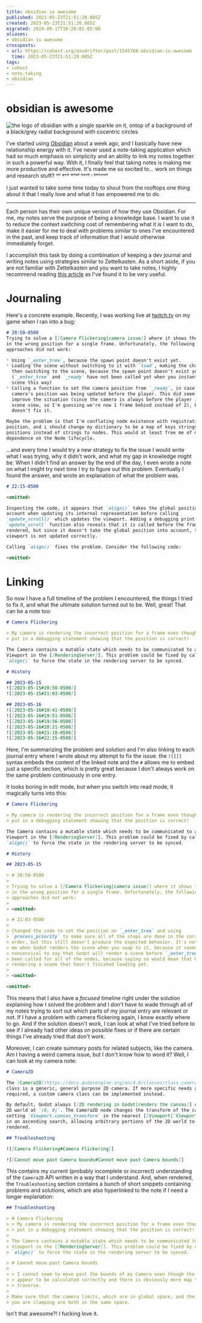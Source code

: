 ```yaml
---
title: obsidian is awesome
published: 2023-05-23T21:51:20.085Z
created: 2023-05-23T21:51:20.085Z
migrated: 2024-09-17T16:28:01-05:00
aliases:
- obsidian is awesome
crossposts:
- url: https://cohost.org/exodrifter/post/1545768-obsidian-is-awesome
  time: 2023-05-23T21:51:20.085Z
tags:
- cohost
- note-taking
- obsidian
---
```


# obsidian is awesome

![the logo of obsidian with a single sparkle on it, ontop of a background of a black/grey radial background with cocentric circles](20230523215120-obsidian.png)

I've started using [Obsidian](https://obsidian.md/) about a week ago, and I basically have new relationship energy with it. I've never used a note-taking application which had so much emphasis on simplicity and an ability to link my notes together in such a powerful way. With it, I finally feel that taking notes is making me more productive and effective. It's made me so excited to... work on things and research stuff? _ᵒʰ ᵍᵒᵈ ʷʰᵃᵗ ʰᵃᵛᵉ ᶦ ᵇᵉᶜᵒᵐᵉ_

I just wanted to take some time today to shout from the rooftops one thing about it that I really love and what it has empowered me to do.

---

Each person has their own unique version of how they use Obsidian. For me, my notes serve the purpose of being a knowledge base. I want to use it to reduce the context switching cost of remembering what it is I want to do, make it easier for me to deal with problems similar to ones I've encountered in the past, and keep track of information that I would otherwise immediately forget.

I accomplish this task by doing a combination of keeping a dev journal and writing notes using strategies similar to Zettelkasten. As a short aside, if you are not familiar with Zettelkasten and you want to take notes, I highly recommend reading [this article](https://writingcooperative.com/zettelkasten-how-one-german-scholar-was-so-freakishly-productive-997e4e0ca125) as I've found it to be very useful.

# Journaling

Here's a concrete example. Recently, I was working live at [twitch.tv](https://www.twitch.tv/exodrifter_) on my game when I ran into a bug:

```md
# 20:50-0500
Trying to solve a [[Camera Flickering|camera issue]] where it shows the player
in the wrong position for a single frame. Unfortunately, the following
approaches did not work:

* Using `_enter_tree`, because the spawn point doesn't exist yet.
* Loading the scene without switching to it with `load`, making the change, and
  then switching to the scene, because the spawn point doesn't exist yet
  (`_enter_tree` and `_ready` have not been called yet when you instantiate a
  scene this way)
* Calling a function to set the camera position from `_ready`, in case the
  camera's position was being updated before the player. This did seem to
  improve the situation (since the camera is always before the player in the
  scene view, so I'm guessing we're now 1 frame behind instead of 2), but it
  doesn't fix it.

Maybe the problem is that I'm conflating node existence with registration of the
position, and i should change my dictionary to be a map of keys strings to
positions instead of strings to nodes. This would at least free me of my
dependence on the Node lifecycle.
```

...and every time I would try a new strategy to fix the issue I would write what I was trying, why it didn't work, and what my gap in knowledge might be. When I didn't find an answer by the end of the day, I even wrote a note on what I might try next time I try to figure out this problem. Eventually I found the answer, and wrote an explanation of what the problem was.

```md
# 22:15-0500

<omitted>

Inspecting the code, it appears that `align()` takes the global position into
account when updating its internal representation before calling
`update_scroll()` which updates the viewport. Adding a debugging print for the
`update_scroll` function also reveals that it is called before the frame is
rendered, but since it doesn't take the global position into account, the
viewport is not updated correctly.

Calling `align()` fixes the problem. Consider the following code:

<omitted>
```

# Linking

So now I have a full timeline of the problem I encountered, the things I tried to fix it, and what the ultimate solution turned out to be. Well, great! That can be a note too:

```md
# Camera Flickering

> My camera is rendering the incorrect position for a frame even though I've
> put in a debugging statement showing that the position is correct!

The Camera contains a mutable state which needs to be communicated to a
Viewport in the [[RenderingServer]]. This problem could be fixed by calling
`align()` to force the state in the rendering server to be synced.

# History

## 2023-05-15
![[2023-05-15#20:50-0500]]
![[2023-05-15#21:03-0500]]

## 2023-05-16
![[2023-05-16#19:41-0500]]
![[2023-05-16#19:51-0500]]
![[2023-05-16#19:56-0500]]
![[2023-05-16#20:21-0500]]
![[2023-05-16#21:18-0500]]
![[2023-05-16#22:15-0500]]
```

Here, I'm summarizing the problem and solution and I'm also linking to each journal entry where I wrote about my attempt to fix the issue. the `![[]]` syntax embeds the content of the linked note and the `#` allows me to embed just a specific section, which is pretty great because I don't always work on the same problem continuously in one entry.

It looks boring in edit mode, but when you switch into read mode, it magically turns into this:

```md
# Camera Flickering

> My camera is rendering the incorrect position for a frame even though I've
> put in a debugging statement showing that the position is correct!

The Camera contains a mutable state which needs to be communicated to a
Viewport in the [[RenderingServer]]. This problem could be fixed by calling
`align()` to force the state in the rendering server to be synced.

# History

## 2023-05-15

> # 20:50-0500
>
> Trying to solve a [[Camera Flickering|camera issue]] where it shows the player
> in the wrong position for a single frame. Unfortunately, the following
> approaches did not work:
>
> <omitted>

> # 21:03-0500
>
> Changed the code to set the position on `_enter_tree` and using
> `process_priority` to make sure all of the steps are done in the correct
> order, but this still doesn't produce the expected behavior. It's not clear to
> me when Godot renders the scene when you swap to it, because it seems
> nonsensical to say that Godot will render a scene before `_enter_tree` has
> been called for all of the nodes, because saying so would mean that Godot is
> rendering a scene that hasn't finished loading yet.
>
> <omitted>

<omitted>
```

This means that I also have a _focused_ timeline right under the solution explaining how I solved the problem and I don't have to wade through all of my notes trying to sort out which parts of my journal entry are relevant or not. If I have a problem with camera flickering again, I know exactly where to go. And if the solution doesn't work, I can look at what I've tried before to see if I already had other ideas on possible fixes or if there are certain things I've already tried that don't work.

Moreover, I can create summary posts for related subjects, like the camera. Am I having a weird camera issue, but I don't know how to word it? Well, I can look at my camera note:

```md
# Camera2D

The [Camera2D](https://docs.godotengine.org/en/4.0/classes/class_camera2d.html)
class is a generic, general purpose 2D camera. If more specific needs are
required, a custom camera class can be implemented instead.

By default, Godot always [[2D rendering in Godot|renders the canvas]] of the
2D world at `(0, 0)`. The Camera2D node changes the transform of the canvas by
setting `Viewport.canvas_transform` in the nearest [[Viewport|`Viewport`]] node
in an ascending search, allowing arbitrary portions of the 2D world to be
rendered.

## Troubleshooting

![[Camera Flickering#Camera Flickering]]

![[Cannot move past Camera bounds#Cannot move past Camera bounds]]
```

This contains my current (probably incomplete or incorrect) understanding of the `Camera2D` API written in a way that I understand. And, when rendered, the `Troubleshooting` section contains a bunch of short snippets containing problems and solutions, which are also hyperlinked to the note if I need a longer explanation:

```md
## Troubleshooting

> # Camera Flickering
> > My camera is rendering the incorrect position for a frame even though I've
> > put in a debugging statement showing that the position is correct!
>
> The Camera contains a mutable state which needs to be communicated to a
> Viewport in the [[RenderingServer]]. This problem could be fixed by calling
> `align()` to force the state in the rendering server to be synced.

> # Cannot move past Camera bounds
>
> > I cannot seem to move past the bounds of my Camera even though the bounds
> > appear to be calculated correctly and there is obviously more map that I can
> > traverse.
>
> Make sure that the camera limits, which are in global space, and the position
> you are clamping are both in the same space.
```

Isn't that awesome?! I fucking love it.
